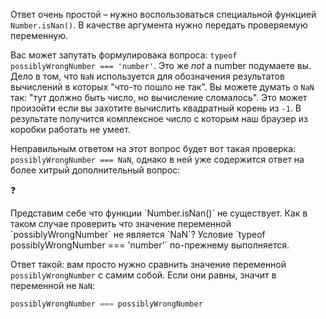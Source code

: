 Ответ очень простой – нужно воспользоваться специальной функцией `Number.isNan()`. В качестве аргумента нужно передать проверяемую переменную.

Вас может запутать формулировака вопроса: `typeof possiblyWrongNumber === 'number'`. Это же *not* a number подумаете вы. Дело в том, что `NaN` используется для обозначения результатов вычислений в которых "что-то пошло не так". Вы можете думать о `NaN` так: "тут должно быть число, но вычисление сломалось". Это может произойти если вы захотите вычислить квадратный корень из `-1`. В результате получится комплексное число с которым наш браузер из коробки работать не умеет.

Неправильным ответом на этот вопрос будет вот такая проверка:
`possiblyWrongNumber === NaN`, однако в ней уже содержится ответ на более хитрый дополнительный вопрос:

<aside class="callout">
  <div class="callout__icon">❓</div>
  <div class="callout__content">
    <p>
      Представим себе что функции `Number.isNan()` не существует. Как в таком случае проверить что значение переменной `possiblyWrongNumber` не является `NaN`? Условие `typeof possiblyWrongNumber === 'number'` по-прежнему выполняется.
    </p>
  </div>

Ответ такой: вам просто нужно сравнить значение переменной `possiblyWrongNumber` с самим собой. Если они равны, значит в переменной не `NaN`:

```js
possiblyWrongNumber === possiblyWrongNumber
```